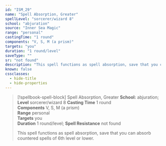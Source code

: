 ```yaml
---
id: "ISM_29"
name: "Spell Absorption, Greater"
spellLevel: "sorcerer/wizard 8"
school: "abjuration"
source: "Inner Sea Magic"
range: "personal"
castingTime: "1 round"
components: "V, S, M (a prism)"
targets: "you"
duration: "1 round/level"
saveType: ""
sr: "not found"
description: "This spell functions as spell absorption, save that you can absorb countered spells of 6th level or lower."
known: false
cssclasses:
  - hide-title
  - hide-properties
---
```


> [!spellbook-spell-block] Spell Absorption, Greater
> **School:** abjuration; **Level** sorcerer/wizard 8
> **Casting Time** 1 round  
> **Components** V, S, M (a prism)  
> **Range** personal  
> **Targets** you  
> **Duration** 1 round/level; **Spell Resistance** not found
> 
> This spell functions as spell absorption, save that you can absorb countered spells of 6th level or lower.